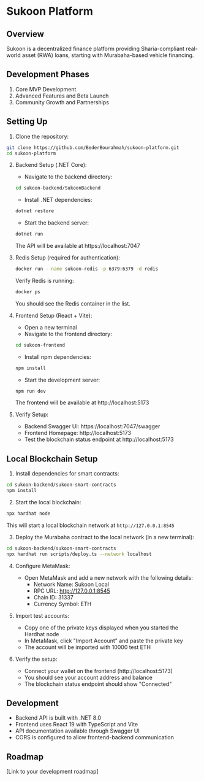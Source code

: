 # Sukoon Platform

## Overview
Sukoon is a decentralized finance platform providing Sharia-compliant real-world asset (RWA) loans, starting with Murabaha-based vehicle financing.

## Development Phases
1. Core MVP Development
2. Advanced Features and Beta Launch
3. Community Growth and Partnerships

## Setting Up
1. Clone the repository:
```bash
git clone https://github.com/BederBourahmah/sukoon-platform.git
cd sukoon-platform
```

2. Backend Setup (.NET Core):
   - Navigate to the backend directory:
   ```bash
   cd sukoon-backend/SukoonBackend
   ```
   - Install .NET dependencies:
   ```bash
   dotnet restore
   ```
   - Start the backend server:
   ```bash
   dotnet run
   ```
   The API will be available at https://localhost:7047

3. Redis Setup (required for authentication):
   ```bash
   docker run --name sukoon-redis -p 6379:6379 -d redis
   ```
   Verify Redis is running:
   ```bash
   docker ps
   ```
   You should see the Redis container in the list.

4. Frontend Setup (React + Vite):
   - Open a new terminal
   - Navigate to the frontend directory:
   ```bash
   cd sukoon-frontend
   ```
   - Install npm dependencies:
   ```bash
   npm install
   ```
   - Start the development server:
   ```bash
   npm run dev
   ```
   The frontend will be available at http://localhost:5173

4. Verify Setup:
   - Backend Swagger UI: https://localhost:7047/swagger
   - Frontend Homepage: http://localhost:5173
   - Test the blockchain status endpoint at http://localhost:5173

## Local Blockchain Setup

1. Install dependencies for smart contracts:
```bash
cd sukoon-backend/sukoon-smart-contracts
npm install
```

2. Start the local blockchain:
```bash
npx hardhat node
```

This will start a local blockchain network at `http://127.0.0.1:8545`

3. Deploy the Murabaha contract to the local network (in a new terminal):
```bash
cd sukoon-backend/sukoon-smart-contracts
npx hardhat run scripts/deploy.ts --network localhost
```

4. Configure MetaMask:
   - Open MetaMask and add a new network with the following details:
     - Network Name: Sukoon Local
     - RPC URL: http://127.0.0.1:8545
     - Chain ID: 31337
     - Currency Symbol: ETH

5. Import test accounts:
   - Copy one of the private keys displayed when you started the Hardhat node
   - In MetaMask, click "Import Account" and paste the private key
   - The account will be imported with 10000 test ETH

6. Verify the setup:
   - Connect your wallet on the frontend (http://localhost:5173)
   - You should see your account address and balance
   - The blockchain status endpoint should show "Connected"

## Development
- Backend API is built with .NET 8.0
- Frontend uses React 19 with TypeScript and Vite
- API documentation available through Swagger UI
- CORS is configured to allow frontend-backend communication

## Roadmap
[Link to your development roadmap]
